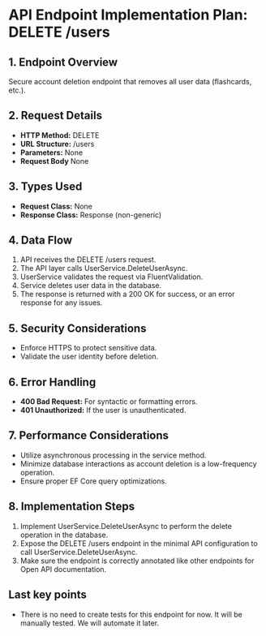 # API Endpoint Implementation Plan: DELETE /users

## 1. Endpoint Overview
Secure account deletion endpoint that removes all user data (flashcards, etc.).

## 2. Request Details
- **HTTP Method:** DELETE  
- **URL Structure:** /users  
- **Parameters:** None
- **Request Body** None

## 3. Types Used
- **Request Class:** None
- **Response Class:** Response (non-generic)

## 4. Data Flow
1. API receives the DELETE /users request.
2. The API layer calls UserService.DeleteUserAsync.
3. UserService validates the request via FluentValidation.
4. Service deletes user data in the database.
5. The response is returned with a 200 OK for success, or an error response for any issues.

## 5. Security Considerations
- Enforce HTTPS to protect sensitive data.
- Validate the user identity before deletion.

## 6. Error Handling
- **400 Bad Request:** For syntactic or formatting errors.
- **401 Unauthorized:** If the user is unauthenticated.

## 7. Performance Considerations
- Utilize asynchronous processing in the service method.
- Minimize database interactions as account deletion is a low-frequency operation.
- Ensure proper EF Core query optimizations.

## 8. Implementation Steps
1. Implement UserService.DeleteUserAsync to perform the delete operation in the database.
2. Expose the DELETE /users endpoint in the minimal API configuration to call UserService.DeleteUserAsync.
3. Make sure the endpoint is correctly annotated like other endpoints for Open API documentation.

## Last key points
- There is no need to create tests for this endpoint for now. It will be manually tested. We will automate it later.
